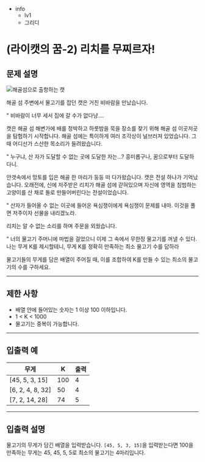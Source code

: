- info
    - lv1
    - 그리디

# (라이캣의 꿈-2) 리치를 무찌르자!

## 문제 설명

![해골섬으로 출항하는 캣](./14_1.png)


해골 섬 주변에서 물고기를 잡던 캣은 거친 비바람을 만났습니다.

" 비바람이 너무 세서 집에 갈 수가 없다냥….

캣은 해골 섬 해변가에 배를 정박하고 하룻밤을 묵을 장소를 찾기 위해 해골 섬 이곳저곳을 탐험하기 시작합니다. 해골 섬에는 특이하게 여러 조각상이 널브러져 있었습니다. 그때 어디선가 스산한 목소리가 들려왔습니다.

" 누구냐, 산 자가 도달할 수 없는 곳에 도달한 자는…? 흥미롭구나, 꿈으로부터 도달하다니.

안갯속에서 망토를 입은 해골 한 마리가 둥둥 떠 다가왔습니다. 캣은 전설 하나가 기억났습니다. 오래전에, 신에 저주받은 리치가 해골 섬에 갇혀있으며 자신에 영역을 침범하는 고양이를 산 채로 돌로 만들어버린다는 전설이었습니다. 

" 산자가 들어올 수 없는 이곳에 들어온 욕심쟁이에게 욕심쟁이 문제를 내마. 이것을 풀면 저주이자 선물을 내리겠노라.
 
리치는 알 수 없는 소리를 하며 주문을 외웠습니다.

" 너의 물고기 주머니에 마법을 걸었으니 이제 그 속에서 무한정 물고기를 꺼낼 수 있다. 나는 무게 K를 제시할테니, 무게 K를 정확히 만족하는 최소 물고기 수를 답하라

물고기들의 무게를 담은 배열이 주어질 때, 이를 조합하여 K를 만들 수 있는 최소의 물고기의 수를 구하세요.

---

## 제한 사항

- 배열 안에 들어있는 숫자는 1 이상 100 이하입니다.
- 1 < K < 1000
- 물고기는 중복이 가능합니다.

---

## 입출력 예

| 무게                                  | K | 출력  |
| ---------------------------------------- | ------- | ------- |
| [45, 5, 3, 15] | 100 | 4 |
| [6, 2, 4, 8, 32] | 50 | 4 |
| [7, 2, 14, 28] | 74 | 5 |

---

## 입출력 설명

물고기의 무게가 담긴 배열을 입력받습니다. `[45, 5, 3, 15]`을 입력받는다면 100을 만족하는 무게는 45, 45, 5, 5로 최소의 물고기는 4마리입니다.
